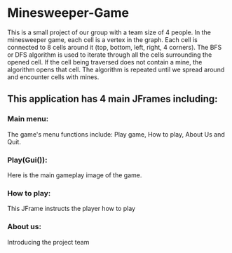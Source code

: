 # Minesweeper-Game
This is a small project of our group with a team size of 4 people.
In the minesweeper game, each cell is a vertex in the graph. Each cell is connected to 8 cells around it (top, bottom, left, right, 4 corners). The BFS or DFS algorithm is used to iterate through all the cells surrounding the opened cell. If the cell being traversed does not contain a mine, the algorithm opens that cell. The algorithm is repeated until we spread around and encounter cells with mines.
  ## This application has 4 main JFrames including:
  ### Main menu:
  The game's menu functions include: Play game, How to play, About Us and Quit.
  ### Play(Gui()):
  Here is the main gameplay image of the game.
  ### How to play:
  This JFrame instructs the player how to play
  ### About us:
  Introducing the project team
